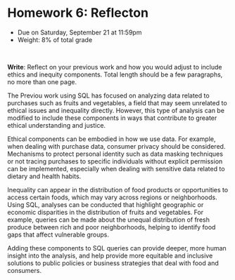 # Homework 6: Reflecton

- Due on Saturday, September 21 at 11:59pm
- Weight: 8% of total grade

<br>

**Write**: Reflect on your previous work and how you would adjust to include ethics and inequity components. Total length should be a few paragraphs, no more than one page.

The Previou work using SQL has focused on analyzing data related to purchases such as fruits and vegetables, a field that may seem unrelated to ethical issues and inequality directly. However, this type of analysis can be modified to include these components in ways that contribute to greater ethical understanding and justice.

Ethical components can be embodied in how we use data. For example, when dealing with purchase data, consumer privacy should be considered. Mechanisms to protect personal identity such as data masking techniques or not tracing purchases to specific individuals without explicit permission can be implemented, especially when dealing with sensitive data related to dietary and health habits.

Inequality can appear in the distribution of food products or opportunities to access certain foods, which may vary across regions or neighborhoods. Using SQL, analyses can be conducted that highlight geographic or economic disparities in the distribution of fruits and vegetables. For example, queries can be made about the unequal distribution of fresh produce between rich and poor neighborhoods, helping to identify food gaps that affect vulnerable groups.

Adding these components to SQL queries can provide deeper, more human insight into the analysis, and help provide more equitable and inclusive solutions to public policies or business strategies that deal with food and consumers.